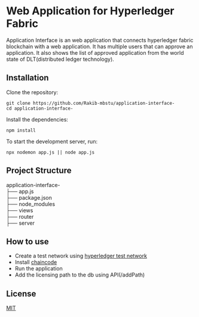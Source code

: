 # Web Application for Hyperledger Fabric

Application Interface is an web application that connects hyperledger fabric blockchain with a web application. It has multiple users that can approve an application. It also shows the list of approved application from the world state of DLT(distributed ledger technology).

## Installation
Clone the repository:

    git clone https://github.com/Rakib-mbstu/application-interface-
    cd application-interface-
Install the dependencies:

    npm install
   
To start the development server, run:

    npx nodemon app.js || node app.js

## Project Structure

application-interface-  
├── app.js  
├── package.json  
├── node_modules  
├── views    
├── router  
├── server


## How to use
- Create a test network using [hyperledger test network](https://hyperledger-fabric.readthedocs.io/en/release-2.5/test_network.html)
- Install  [chaincode](https://github.com/Rakib-mbstu/chaincode-tradeLicense)
- Run the application
- Add the licensing path to the db using API(/addPath)
## License

[MIT](https://choosealicense.com/licenses/mit/)